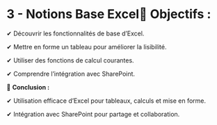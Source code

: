 # 3 - Notions Base Excel🔹 **Objectifs :**

✔ Découvrir les fonctionnalités de base d’Excel.

✔ Mettre en forme un tableau pour améliorer la lisibilité.

✔ Utiliser des fonctions de calcul courantes.

✔ Comprendre l’intégration avec SharePoint.

🔹 **Conclusion :**

✔ Utilisation efficace d’Excel pour tableaux, calculs et mise en forme.

✔ Intégration avec SharePoint pour partage et collaboration.
